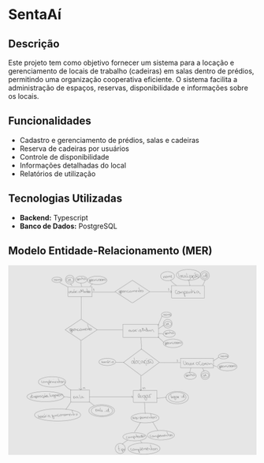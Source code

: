# SentaAí

## Descrição

Este projeto tem como objetivo fornecer um sistema para a locação e gerenciamento de locais de trabalho (cadeiras) em salas dentro de prédios, permitindo uma organização cooperativa eficiente. O sistema facilita a administração de espaços, reservas, disponibilidade e informações sobre os locais.

## Funcionalidades

- Cadastro e gerenciamento de prédios, salas e cadeiras
- Reserva de cadeiras por usuários
- Controle de disponibilidade
- Informações detalhadas do local
- Relatórios de utilização

## Tecnologias Utilizadas

- **Backend:** Typescript
- **Banco de Dados:** PostgreSQL

## Modelo Entidade-Relacionamento (MER)

![Modelo Entidade-Relacionamento](assets/modelagem.jpg)

